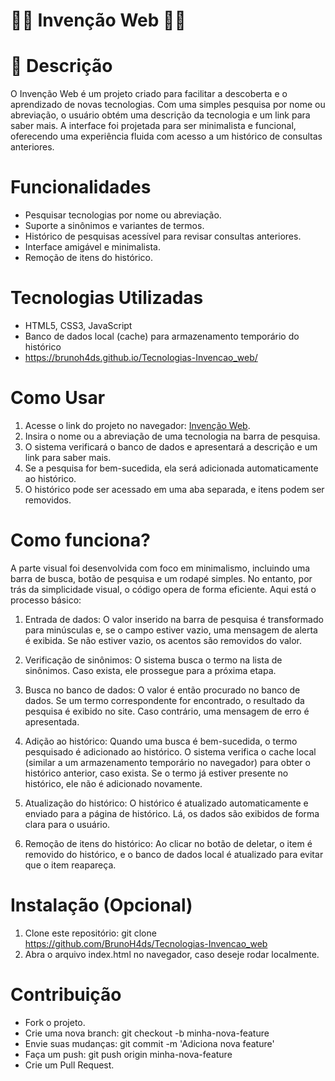 # 🧑‍💻 Invenção Web 🧑‍💻

# 💬 Descrição
O Invenção Web é um projeto criado para facilitar a descoberta e o aprendizado de novas tecnologias. Com uma simples pesquisa por nome ou abreviação, o usuário obtém uma descrição da tecnologia e um link para saber mais. A interface foi projetada para ser minimalista e funcional, oferecendo uma experiência fluida com acesso a um histórico de consultas anteriores.

# Funcionalidades
- Pesquisar tecnologias por nome ou abreviação.
- Suporte a sinônimos e variantes de termos.
- Histórico de pesquisas acessível para revisar consultas anteriores.
- Interface amigável e minimalista.
- Remoção de itens do histórico.
# Tecnologias Utilizadas
- HTML5, CSS3, JavaScript
- Banco de dados local (cache) para armazenamento temporário do histórico
- https://brunoh4ds.github.io/Tecnologias-Invencao_web/
# Como Usar
1. Acesse o link do projeto no navegador: [Invenção Web](https://brunoh4ds.github.io/Tecnologias-Invencao_web/).
2. Insira o nome ou a abreviação de uma tecnologia na barra de pesquisa.
3. O sistema verificará o banco de dados e apresentará a descrição e um link para saber mais.
4. Se a pesquisa for bem-sucedida, ela será adicionada automaticamente ao histórico.
5. O histórico pode ser acessado em uma aba separada, e itens podem ser removidos.
# Como funciona?
A parte visual foi desenvolvida com foco em minimalismo, incluindo uma barra de busca, botão de pesquisa e um rodapé simples. No entanto, por trás da simplicidade visual, o código opera de forma eficiente. Aqui está o processo básico:

1. Entrada de dados:
O valor inserido na barra de pesquisa é transformado para minúsculas e, se o campo estiver vazio, uma mensagem de alerta é exibida. Se não estiver vazio, os acentos são removidos do valor.

2. Verificação de sinônimos:
O sistema busca o termo na lista de sinônimos. Caso exista, ele prossegue para a próxima etapa.

3. Busca no banco de dados:
O valor é então procurado no banco de dados. Se um termo correspondente for encontrado, o resultado da pesquisa é exibido no site. Caso contrário, uma mensagem de erro é apresentada.

4. Adição ao histórico:
Quando uma busca é bem-sucedida, o termo pesquisado é adicionado ao histórico. O sistema verifica o cache local (similar a um armazenamento temporário no navegador) para obter o histórico anterior, caso exista. Se o termo já estiver presente no histórico, ele não é adicionado novamente.

5. Atualização do histórico:
O histórico é atualizado automaticamente e enviado para a página de histórico. Lá, os dados são exibidos de forma clara para o usuário.

6. Remoção de itens do histórico:
Ao clicar no botão de deletar, o item é removido do histórico, e o banco de dados local é atualizado para evitar que o item reapareça.

# Instalação (Opcional)
1. Clone este repositório: git clone https://github.com/BrunoH4ds/Tecnologias-Invencao_web
2. Abra o arquivo index.html no navegador, caso deseje rodar localmente.
# Contribuição
- Fork o projeto.
- Crie uma nova branch: git checkout -b minha-nova-feature
- Envie suas mudanças: git commit -m 'Adiciona nova feature'
- Faça um push: git push origin minha-nova-feature
- Crie um Pull Request.
